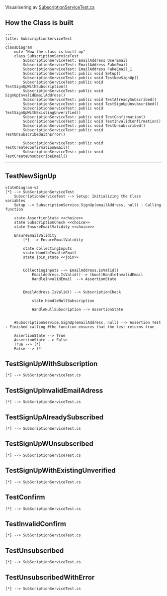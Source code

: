 Visualisering av [SubscriptionServiceTest.cs](../../GetNews.Core.Test/SubscriptionServiceTest.cs)


##  How the Class is built
```mermaid
---
title: SubscriptionServiceTest
---
classDiagram
    note "How the class is built up"
    class SubscriptionServiceTest
        SubscriptionServiceTest: EmailAddress UserEmail
        SubscriptionServiceTest: EmailAddress FakeEmail
        SubscriptionServiceTest: EmailAddress FakeEmail_1
        SubscriptionServiceTest: public void Setup()
        SubscriptionServiceTest: public void TestNewSignUp()
        SubscriptionServiceTest: public void TestSignUpWithSubscription()
        SubscriptionServiceTest: public void SignUpInvalidEmailAddress()
        SubscriptionServiceTest: public void TestAlreadySubscribed()
        SubscriptionServiceTest: public void TestSignUpUnsubscribed()
        SubscriptionServiceTest: public void TestSignUpWithExistingUnverified()
        SubscriptionServiceTest: public void TestConfirmation()
        SubscriptionServiceTest: public void TestInvalidConfirmation()
        SubscriptionServiceTest: public void TestUnsubscribed()
        SubscriptionServiceTest: public void TestUnsubscribedWithError()

        SubscriptionServiceTest: public void TestCreateConfirmationEmail()
        SubscriptionServiceTest: public void TestCreateUnsubscribeEmail()
```
****
##  TestNewSignUp
```mermaid
stateDiagram-v2
[*] --> SubScriptionServiceTest
    SubscriptionServiceTest --> Setup: Initializing the Class variables
    Setup --> SubscriptionService.SignUp(emailAddress, null) : Calling function
    
    state AssertionState <<choice>>
    state SubscriptionCheck <<choice>>
    state EnsureEmailValidity <<choice>>

    EnsureEmailValidity
        [*] --> EnsureEmailValidity

        state CollectingInputs
        state HandleInvalidEmail
        state join_state <<join>>

        
        CollectingInputs --> EmailAddress.IsValid()
            EmailAddress.IsValid()--> (bool)HandleInvalidEmail
            HandleInvalidEmail  --> AssertionState

        
        EmailAddress.IsValid() --> SubscriptionCheck
            
            state HandleNullSubscription

            HandleNullSubscription --> AssertionState
        

    #SubscriptionService.SignUp(emailAddress, null) --> Assertion Test : Finished calling #the function ensures that the test returns true
    
    AssertionState --> True
    AssertionState --> False
    True --> [*]
    False --> [*]
```
##  TestSignUpWithSubscription
```mermaid
[*] --> SubScriptionServiceTest.cs

```

##  TestSignUpInvalidEmailAdress
```mermaid
[*] --> SubScriptionServiceTest.cs

```

##  TestSignUpAlreadySubscribed
```mermaid
[*] --> SubScriptionServiceTest.cs

```

##  TestSignUpWUnsubscribed
```mermaid
[*] --> SubScriptionServiceTest.cs

```

##  TestSignUpWithExistingUnverified
```mermaid
[*] --> SubScriptionServiceTest.cs

```

##  TestConfirm
```mermaid
[*] --> SubScriptionServiceTest.cs

```

##  TestInvalidConfirm
```mermaid
[*] --> SubScriptionServiceTest.cs

```

##  TestUnsubscribed
```mermaid
[*] --> SubScriptionServiceTest.cs

```

##  TestUnsubscribedWithError
```mermaid
[*] --> SubScriptionServiceTest.cs

```